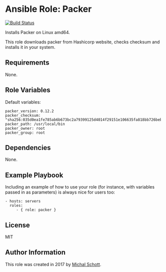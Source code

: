 Ansible Role: Packer
=========

[![Build Status](https://travis-ci.org/michalschott/ansible-role-packer.svg?branch=master)](https://travis-ci.org/michalschott/ansible-role-packer)

Installs Packer on Linux amd64.

This role downloads packer from Hashicorp website, checks checksum and installs it in your system.

Requirements
------------

None.

Role Variables
--------------

Default variables:
```
packer_version: 0.12.2
packer_checksum: "sha256:035d0ea1fe785ab6b673bc2a79399125d4014f29151e106635fa818bb726bebf"
packer_path: /usr/local/bin
packer_owner: root
packer_group: root
```

Dependencies
------------

None.

Example Playbook
----------------

Including an example of how to use your role (for instance, with variables passed in as parameters) is always nice for users too:

    - hosts: servers
      roles:
         - { role: packer }

License
-------

MIT

Author Information
------------------

This role was created in 2017 by [Michal Schott](http://github.com/michalschott).
